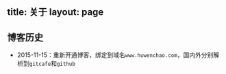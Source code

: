 title: 关于
layout: page
---

## 博客历史
- 2015-11-15：重新开通博客，绑定到域名`www.huwenchao.com`，国内外分别解析到`gitcafe`和`github`
